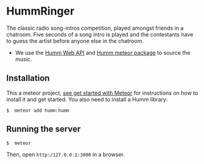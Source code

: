 # HummRinger 

The classic radio song-intros competition, played amongst friends in a chatroom. Five seconds of a song intro is played and the contestants have to guess the artist before anyone else in the chatroom.

* We use the [Humm Web API](http://developers.myhumm.com/web/auth-guide) and [Humm meteor package](https://atmospherejs.com/humm/humm) to source the music.

## Installation

This a meteor project, [see get started with Meteor](https://www.meteor.com/install) for instructions on how to install it and get started. You also need to install a Humm library:
	
	$  meteor add humm:humm

## Running the server

    $  meteor

Then, open `http:/127.0.0.1:3000` in a browser.